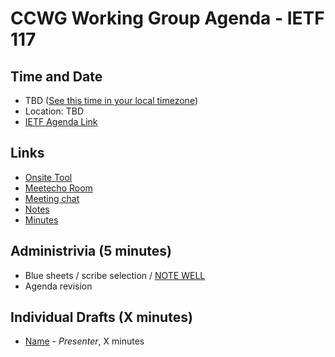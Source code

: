 # CCWG Working Group Agenda - IETF 117

## Time and Date

* TBD ([See this time in your local timezone]())
* Location: TBD
* [IETF Agenda Link](https://datatracker.ietf.org/meeting/117/agenda/?show=ccwg)

## Links

* [Onsite Tool](https://meetings.conf.meetecho.com/onsite117/?group=ccwg&short=ccwg&item=1)
* [Meetecho Room](https://meetings.conf.meetecho.com/ietf117/?group=ccwg&short=ccwg&item=1)
* [Meeting chat](https://zulip.ietf.org/#narrow/stream/ccwg)
* [Notes](https://notes.ietf.org/notes-ietf-117-ccwg) 
* [Minutes](https://datatracker.ietf.org/doc/minutes-117-ccwg/)

## Administrivia (5 minutes)

* Blue sheets / scribe selection / [NOTE WELL](https://www.ietf.org/about/note-well.html) 
* Agenda revision

## Individual Drafts (X minutes)

- [Name](https://datatracker.ietf.org/doc/url) - _Presenter_, X minutes
